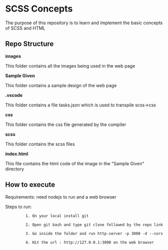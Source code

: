 # SCSS Concepts

The purpose of this repository is to learn and implement the basic concepts of SCSS and HTML


## Repo Structure

**images**

This folder contains all the images being used in the web page

**Sample Given**

This folder contains a sample design of the web page

**.vscode**

This folder contains a file tasks.json which is used to transpile scss->css

**css**

This folder contains the css file generated by the compiler

**scss**

This folder contains the scss files

**index.html**

This file contains the html code of the image in the "Sample Given" directory

## How to execute

Requirements: need nodejs to run and a web browser

Steps to run:

             1. On your local install git

             2. Open git bash and type git clone followed by the repo link   
             
             3. Go inside the folder and run http-server -p 3000 -d --cors 
             
             4. Hit the url : http://127.0.0.1:3000 on the web browser
